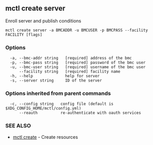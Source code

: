 [Auto generated by spf13/cobra]: <>

## mctl create server

Enroll server and publish conditions

```
mctl create server -a BMCADDR -u BMCUSER -p BMCPASS --facility FACILITY [flags]
```

### Options

```
  -a, --bmc-addr string   [required] address of the bmc
  -p, --bmc-pass string   [required] password of the bmc user
  -u, --bmc-user string   [required] username of the bmc user
      --facility string   [required] facility name
  -h, --help              help for server
  -s, --server string     ID of the server
```

### Options inherited from parent commands

```
  -c, --config string   config file (default is $XDG_CONFIG_HOME/mctl/config.yml)
      --reauth          re-authenticate with oauth services
```

### SEE ALSO

* [mctl create](mctl_create.md)	 - Create resources


